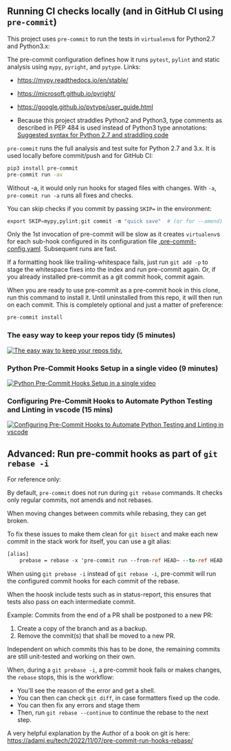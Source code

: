 ## Running CI checks locally (and in GitHub CI using `pre-commit`)

This project uses `pre-commit` to run the tests in `virtualenv`s for Python2.7
and Python3.x:

The pre-commit configuration defines how it runs
`pytest`, `pylint` and static analysis using `mypy`, `pyright`, and `pytype`.
Links:

- https://mypy.readthedocs.io/en/stable/
- https://microsoft.github.io/pyright/
- https://google.github.io/pytype/user_guide.html

- Because this project straddles Python2 and Python3, type comments as described
  in PEP 484 is used instead of Python3 type annotations:
[Suggested syntax for Python 2.7 and straddling code](https://peps.python.org/pep-0484/#suggested-syntax-for-python-2-7-and-straddling-code)

`pre-commit` runs the full analysis and test suite for Python 2.7 and 3.x.
It is used locally before commit/push and for GitHub CI:

```bash
pip3 install pre-commit
pre-commit run -av
```
Without -a, it would only run hooks for staged files with changes.
With `-a`, `pre-commit run -a` runs all fixes and checks.

You can skip checks if you commit by passing `SKIP=` in the environment:
```py
export SKIP=mypy,pylint;git commit -m "quick save"  # (or for --amend)
```

Only the 1st invocation of pre-commit will be slow as it creates `virtualenv`s
for each sub-hook configured in its configuration file
[.pre-commit-config.yaml](.pre-commit-config.yaml). Subsequent runs are fast.

If a formatting hook like trailing-whitespace fails, just run `git add -p` to
stage the whitespace fixes into the index and run pre-commit again.
Or, if you already installed pre-commit as a git commit hook, commit again.

When you are ready to use pre-commit as a pre-commit hook in this clone,
run this command to install it. Until uninstalled from this repo, it will
then run on each commit. This is completely optional and just a matter of
preference:
```bash
pre-commit install
```

### The easy way to keep your repos tidy (5 minutes)
[![The easy way to keep your repos tidy.](https://img.youtube.com/vi/psjz6rwzMdk/0.jpg)](https://www.youtube.com/watch?v=psjz6rwzMdk)

### Python Pre-Commit Hooks Setup in a single video (9 minutes)
[![Python Pre-Commit Hooks Setup in a single video](https://img.youtube.com/vi/Wmw-VGSjSNg/0.jpg)](https://www.youtube.com/watch?v=Wmw-VGSjSNg)

### Configuring Pre-Commit Hooks to Automate Python Testing and Linting in vscode (15 mins)
[![Configuring Pre-Commit Hooks to Automate Python Testing and Linting in vscode](https://img.youtube.com/vi/moVieAAk_xo/0.jpg)](https://www.youtube.com/watch?moVieAAk_xo)

## Advanced: Run pre-commit hooks as part of `git rebase -i`

For reference only:

By default, `pre-commit` does not run during `git rebase` commands.
It checks only regular commits, not amends and not rebases.

When moving changes between commits while rebasing, they can get broken.

To fix these issues to make them clean for `git bisect` and make each
new commit in the stack work for itself, you can use a git alias:

```ml
[alias]
    prebase = rebase -x 'pre-commit run --from-ref HEAD~ --to-ref HEAD'
```
When using `git prebase -i` instead of `git rebase -i`, pre-commit will
run the configured commit hooks for each commit of the rebase.

When the hoosk include tests such as in status-report, this ensures that tests
also pass on each intermediate commit.

Example: Commits from the end of a PR shall be postponed to a new PR:
1. Create a copy of the branch and as a backup.
2. Remove the commit(s) that shall be moved to a new PR.

Independent on which commits this has to be done, the remaining commits
are still unit-tested and working on their own.

When, during a `git prebase -i`, a pre-commit hook fails or makes changes,
the `rebase` stops, this is the workflow:
- You'll see the reason of the error and get a shell.
- You can then can check `git diff`, in case formatters fixed up the code.
- You can then fix any errors and stage them
- Then, run `git rebase --continue` to continue the rebase to the next step.

A very helpful explanation by the Author of a book on git is here:
https://adamj.eu/tech/2022/11/07/pre-commit-run-hooks-rebase/
